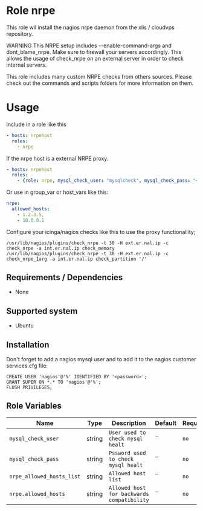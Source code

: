 # Role nrpe

This role wil install the nagios nrpe daemon from the xlis / cloudvps
repository. 

WARNING
This NRPE setup includes --enable-command-args and dont_blame_nrpe.
Make sure to firewall your servers accordingly.
This allows the usage of check_nrpe on an external server in order to check internal servers.

This role includes many custom NRPE checks from others sources.
Please check out the commands and scripts folders for more information on them.

# Usage
Include in a role like this

```yaml
- hosts: nrpehost
  roles: 
    - nrpe
````

If the nrpe host is a external NRPE proxy.

```yaml
- hosts: nrpehost
  roles: 
    - {role: nrpe, mysql_check_user: "mysqlcheck", mysql_check_pass: "<changeme>", nrpe_allowed_hosts_list: 'na.gi.os.ip,10.0.0.0/8' }
```


Or use in group_var or host_vars like this:

```yaml
nrpe:
  allowed_hosts:
    - 1.2.3.5,
    - 10.0.0.1
```

Configure your icinga/nagios checks like this to use the proxy functionallity;

```
/usr/lib/nagios/plugins/check_nrpe -t 30 -H ext.er.nal.ip -c check_nrpe -a int.er.nal.ip check_memory
/usr/lib/nagios/plugins/check_nrpe -t 30 -H ext.er.nal.ip -c check_nrpe_1arg -a int.er.nal.ip check_partition '/'
```

## Requirements / Dependencies

* None

## Supported system

* Ubuntu

## Installation

Don't forget to add a nagios mysql user and to add it to the nagios customer services.cfg file:
```
CREATE USER 'nagios'@'%' IDENTIFIED BY '<password>';
GRANT SUPER ON *.* TO 'nagios'@'%';
FLUSH PRIVILEGES;
```

## Role Variables

|Name|Type|Description|Default|Required|
|----|----|-----------|-------|-------|
`mysql_check_user`|string|`User used to check mysql healt`|``|`no`|
`mysql_check_pass`|string|`Pssword used to check mysql healt`|``|`no`|
`nrpe_allowed_hosts_list`|string|`Allowed host list`|``|`no`|
`nrpe.allowed_hosts`|string|`Allowed host for backwards compatibility`|``|`no`|


